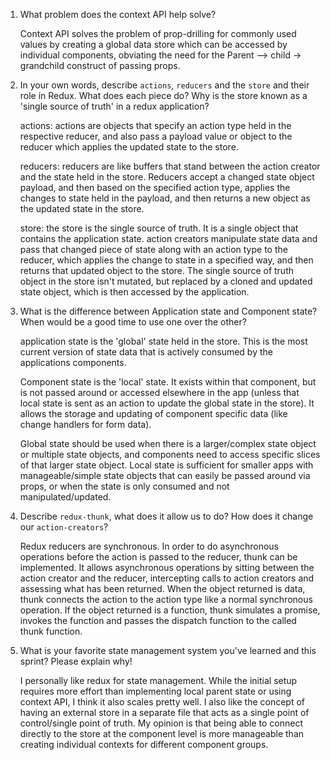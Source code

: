1. What problem does the context API help solve?

    Context API solves the problem of prop-drilling for commonly used values by creating a global data store which can be accessed by individual components, obviating the need for the Parent --> child -> grandchild construct of passing props.


1. In your own words, describe `actions`, `reducers` and the `store` and their role in Redux. What does each piece do? Why is the store known as a 'single source of truth' in a redux application?

    actions: actions are objects that specify an action type held in the respective reducer, and also pass a payload value or object to the reducer which applies the updated state to the store. 

    reducers: reducers are like buffers that stand between the action creator and the state held in the store. Reducers accept a changed state object payload, and then based on the specified action type, applies the changes to state held in the payload, and then returns a new object as the updated state in the store. 

    store: the store is the single source of truth. It is a single object that contains the application state. action creators manipulate state data and pass that changed piece of state along with an action type to the reducer, which applies the change to state in a specified way, and then returns that updated object to the store. The single source of truth object in the store isn't   mutated, but replaced by a cloned and updated state object, which is then accessed by the application. 

1. What is the difference between Application state and Component state? When would be a good time to use one over the other?

    application state is the 'global' state held in the store. This is the most current version of state data that is actively consumed by the applications components. 

    Component state is the 'local' state. It exists within that component, but is not passed around or accessed elsewhere in the app (unless that local state is sent as an action to update the global state in the store). It allows the storage and updating of component specific data (like change handlers for form data).

    Global state should be used when there is a larger/complex state object or multiple state objects, and components need to access specific slices of that larger state object. Local state is sufficient for smaller apps with manageable/simple state objects that can easily be passed around via props, or when the state is only consumed and not manipulated/updated.


1. Describe `redux-thunk`, what does it allow us to do? How does it change our `action-creators`?

    Redux reducers are synchronous. In order to do asynchronous operations before the action is passed to the reducer, thunk can be implemented. It allows asynchronous operations by sitting between the action creator and the reducer, intercepting calls to action creators and assessing what has been returned. When the object returned is data, thunk connects the action to the action type like a normal synchronous operation. If the object returned is a function, thunk simulates a promise, invokes the function and passes the dispatch function to the called thunk function. 



1. What is your favorite state management system you've learned and this sprint? Please explain why!


    I personally like redux for state management. While the initial setup requires more effort than implementing local parent state or using context API, I think it also scales pretty well. I also like the concept of having an external store in a separate file that acts as a single point of control/single point of truth. My opinion is that being able to connect directly to the store at the component level is more manageable than creating individual contexts for different component groups. 
